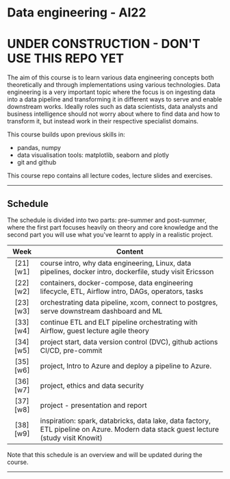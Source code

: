 # Data engineering - AI22

# UNDER CONSTRUCTION - DON'T USE THIS REPO YET

The aim of this course is to learn various data engineering concepts both theoretically and through implementations using various technologies. Data engineering is a very important topic where the focus is on ingesting data into a data pipeline and transforming it in different ways to serve and enable downstream works. Ideally roles such as data scientists, data analysts and business intelligence should not worry about where to find data and how to transform it, but instead work in their respective specialist domains.

This course builds upon previous skills in:

- pandas, numpy
- data visualisation tools: matplotlib, seaborn and plotly
- git and github

This course repo contains all lecture codes, lecture slides and exercises.

---

## Schedule

The schedule is divided into two parts: pre-summer and post-summer, where the first part focuses heavily on theory and core knowledge and the second part you will use what you've learnt to apply in a realistic project.

|   Week   | Content                                                                                                   |
| :------: | --------------------------------------------------------------------------------------------------------- |
| [21][w1] | course intro, why data engineering, Linux, data pipelines, docker intro, dockerfile, study visit Ericsson |
| [22][w2] | containers, docker-compose, data engineering lifecycle, ETL, Airflow intro, DAGs, operators, tasks        |
| [23][w3] | orchestrating data pipeline, xcom, connect to postgres, serve downstream dashboard and ML                 |
| [33][w4] | continue ETL and ELT pipeline orchestrating with Airflow, guest lecture agile theory                      |
| [34][w5] | project start, data version control (DVC), github actions CI/CD, pre-commit                               |
| [35][w6] | project, Intro to Azure and deploy a pipeline to Azure.                                                   |
| [36][w7] | project, ethics and data security                                                                         |
| [37][w8] | project - presentation and report                                                                         |
| [38][w9] | inspiration: spark, databricks, data lake, data factory, ETL pipeline on Azure. Modern data stack guest lecture (study visit Knowit)                                                                                                          |

Note that this schedule is an overview and will be updated during the course. 

<!-- TODO: add links to Resources weeks -->



---
